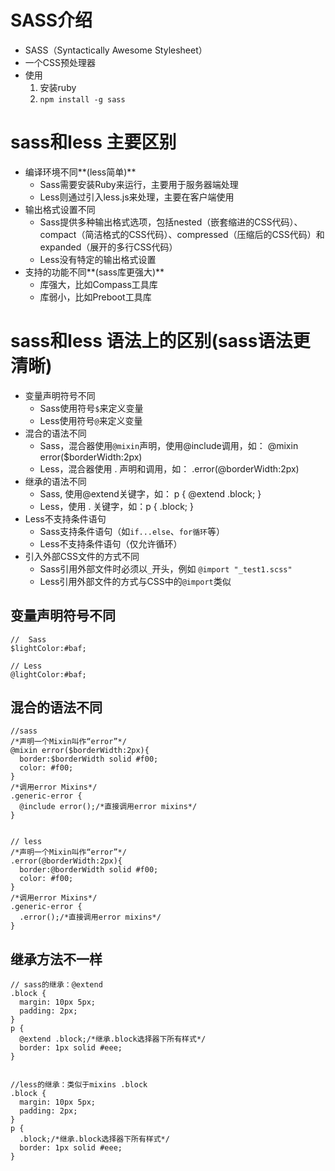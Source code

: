 # SASS介绍
- SASS（Syntactically Awesome Stylesheet）
- 一个CSS预处理器
- 使用
	1. 安装ruby 
	2. `npm install -g sass`

# sass和less 主要区别
- 编译环境不同**(less简单)**
    - Sass需要安装Ruby来运行，主要用于服务器端处理
    - Less则通过引入less.js来处理，主要在客户端使用
- 输出格式设置不同
    - Sass提供多种输出格式选项，包括nested（嵌套缩进的CSS代码）、compact（简洁格式的CSS代码）、compressed（压缩后的CSS代码）和expanded（展开的多行CSS代码）
    - Less没有特定的输出格式设置
- 支持的功能不同**(sass库更强大)**
    - 库强大，比如Compass工具库
    - 库弱小，比如Preboot工具库

# sass和less 语法上的区别(sass语法更清晰)
- 变量声明符号不同
    - Sass使用符号`$`来定义变量
    - Less使用符号`@`来定义变量
- 混合的语法不同
    - Sass，混合器使用`@mixin`声明，使用@include调用，如： @mixin error($borderWidth:2px)
    - Less，混合器使用 . 声明和调用，如： .error(@borderWidth:2px)
- 继承的语法不同
    - Sass, 使用@extend关键字，如： p { @extend .block; }  
    - Less，使用 . 关键字，如：p { .block; }
- Less不支持条件语句
    - Sass支持条件语句（如`if...else`、`for循环`等）
    - Less不支持条件语句（仅允许循环）
- 引入外部CSS文件的方式不同
    - Sass引用外部文件时必须以`_`开头，例如 `@import "_test1.scss"`
    - Less引用外部文件的方式与CSS中的`@import`类似

## 变量声明符号不同
```
//  Sass
$lightColor:#baf;

// Less
@lightColor:#baf;
```

## 混合的语法不同
```
//sass
/*声明一个Mixin叫作“error”*/
@mixin error($borderWidth:2px){
  border:$borderWidth solid #f00;
  color: #f00;
}
/*调用error Mixins*/
.generic-error {
  @include error();/*直接调用error mixins*/
}


// less
/*声明一个Mixin叫作“error”*/
.error(@borderWidth:2px){
  border:@borderWidth solid #f00;
  color: #f00;
}
/*调用error Mixins*/
.generic-error {
  .error();/*直接调用error mixins*/
}
```

## 继承方法不一样
```
// sass的继承：@extend
.block {
  margin: 10px 5px;
  padding: 2px;
}
p {
  @extend .block;/*继承.block选择器下所有样式*/
  border: 1px solid #eee;
}


//less的继承：类似于mixins .block
.block {
  margin: 10px 5px;
  padding: 2px;
}
p {
  .block;/*继承.block选择器下所有样式*/
  border: 1px solid #eee;
}
```
